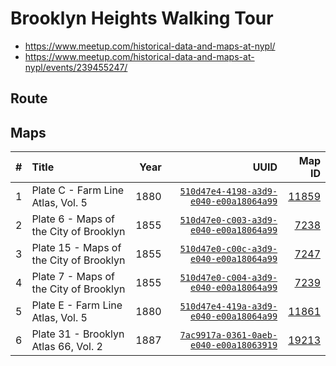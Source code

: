 # Brooklyn Heights Walking Tour

- https://www.meetup.com/historical-data-and-maps-at-nypl/
- https://www.meetup.com/historical-data-and-maps-at-nypl/events/239455247/

## Route

## Maps

| # | Title                                    | Year | UUID                                                                                                                     | Map ID
|--:|:-----------------------------------------|-----:|-------------------------------------------------------------------------------------------------------------------------:|------------------------------------------------:|
| 1 | Plate C - Farm Line Atlas, Vol. 5        | 1880 | [`510d47e4-4198-a3d9-e040-e00a18064a99`](https://digitalcollections.nypl.org/items/510d47e4-4198-a3d9-e040-e00a18064a99) | [11859](http://maps.nypl.org/warper/maps/11859) |
| 2 | Plate 6 - Maps of the City of Brooklyn   | 1855 | [`510d47e0-c003-a3d9-e040-e00a18064a99`](https://digitalcollections.nypl.org/items/510d47e0-c003-a3d9-e040-e00a18064a99) | [7238](http://maps.nypl.org/warper/maps/7238)   |
| 3 | Plate 15 - Maps of the City of Brooklyn  | 1855 | [`510d47e0-c00c-a3d9-e040-e00a18064a99`](https://digitalcollections.nypl.org/items/510d47e0-c00c-a3d9-e040-e00a18064a99) | [7247](http://maps.nypl.org/warper/maps/7247)   |
| 4 | Plate 7 - Maps of the City of Brooklyn   | 1855 | [`510d47e0-c004-a3d9-e040-e00a18064a99`](https://digitalcollections.nypl.org/items/510d47e0-c004-a3d9-e040-e00a18064a99) | [7239](http://maps.nypl.org/warper/maps/7239)   |
| 5 | Plate E - Farm Line Atlas, Vol. 5        | 1880 | [`510d47e4-419a-a3d9-e040-e00a18064a99`](https://digitalcollections.nypl.org/items/510d47e4-419a-a3d9-e040-e00a18064a99) | [11861](http://maps.nypl.org/warper/maps/11861) |
| 6 | Plate 31 - Brooklyn Atlas 66, Vol. 2     | 1887 | [`7ac9917a-0361-0aeb-e040-e00a18063919`](https://digitalcollections.nypl.org/items/7ac9917a-0361-0aeb-e040-e00a18063919) | [19213](http://maps.nypl.org/warper/maps/19213) |
